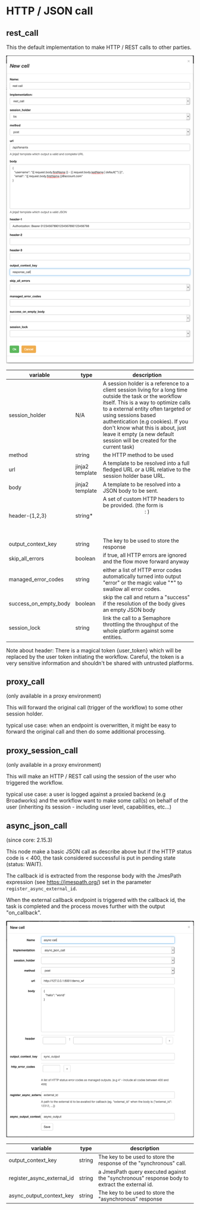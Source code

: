 # HTTP / JSON call

## rest_call
This the default implementation to make HTTP / REST calls to other parties.

![rest call](./images/rest_call_post.png "rest call")

| variable              | type            | description                                                                                                                                                                                                                                                                                                                                                            |
|-----------------------|-----------------|------------------------------------------------------------------------------------------------------------------------------------------------------------------------------------------------------------------------------------------------------------------------------------------------------------------------------------------------------------------------|
| session_holder        | N/A             |  A session holder is a reference to a client session living for a long time outside the task or the workflow itself.  This is a way to optimize calls to a external entity often targeted or using sessions based authentication (e.g cookies). If you don't know what this is about, just leave it empty (a new default session will be created for the current task) |
| method                | string          | the HTTP method to be used                                                                                                                                                                                                                                                                                                                                             |
| url                   | jinja2 template | A template to be resolved into a full fledged URL _or_ a URL relative to the session holder base URL.                                                                                                                                                                                                                                                                  |
| body                  | jinja2 template | A template to be resolved into a JSON body to be sent.                                                                                                                                                                                                                                                                                                                 |
| header-{1,2,3}        | string*         | A set of custom HTTP headers to be provided. (the form is <header name>: <value>)                                                                                                                                                                                                                                                                                      |
| output_context_key    | string          | The key to be used to store the response                                                                                                                                                                                                                                                                                                                               |
| skip_all_errors       | boolean         | if true, all HTTP errors are ignored and the flow move forward anyway                                                                                                                                                                                                                                                                                                  |
| managed_error_codes   | string          | either a list of HTTP error codes automatically turned into output "error" or the magic value "*" to swallow all error codes.                                                                                                                                                                                                                                          |
| success_on_empty_body | boolean         | skip the call and return a "success" if the resolution of the body gives an empty JSON body                                                                                                                                                                                                                                                                            |
| session_lock          | string          | link the call to a Semaphore throttling the throughput of the whole platform against some entities.                                                                                                                                                                                                                                                                    |

Note about header: There is a magical token {user_token} which will be replaced by the user token initiating the workflow.
Careful, the token is a very sensitive information and shouldn't be shared with untrusted platforms.

## proxy_call
(only available in a proxy environment)

This will forward the original call (trigger of the workflow) to some other session holder.

typical use case: when an endpoint is overwritten,
it might be easy to forward the original call and then do some additional processing.


## proxy_session_call
(only available in a proxy environment)

This will make an HTTP / REST call using the session of the user who triggered the workflow.

typical use case: a user is logged against a proxied backend (e.g Broadworks)
and the workflow want to make some call(s) on behalf of the user (inheriting its session - including user level, capabilities, etc...)


## async_json_call
(since core: 2.15.3)

This node make a basic JSON call as describe above but if the HTTP status code is < 400, the task considered successful is put in pending state (status: WAIT).  

The callback id is extracted from the response body with the JmesPath expression (see https://jmespath.org/) set in the parameter `register_async_external_id`.  

When the external callback endpoint is triggered with the callback id, the task is completed and the process moves further with the output "on_callback".  

![async json call](./images/new_async_call.png "async json call")

| variable                   | type            | description                                                                                   |
|----------------------------|-----------------|-----------------------------------------------------------------------------------------------|
| output_context_key         | string          | The key to be used to store the response of the "synchronous" call.                           |
| register_async_external_id | string          | a JmesPath query executed against the "synchronous" response body to extract the external id. |
| async_output_context_key   | string          | The key to be used to store the "asynchronous" response                                       |
